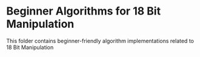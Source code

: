 # Beginner Algorithms for 18 Bit Manipulation
This folder contains beginner-friendly algorithm implementations related to 18 Bit Manipulation
